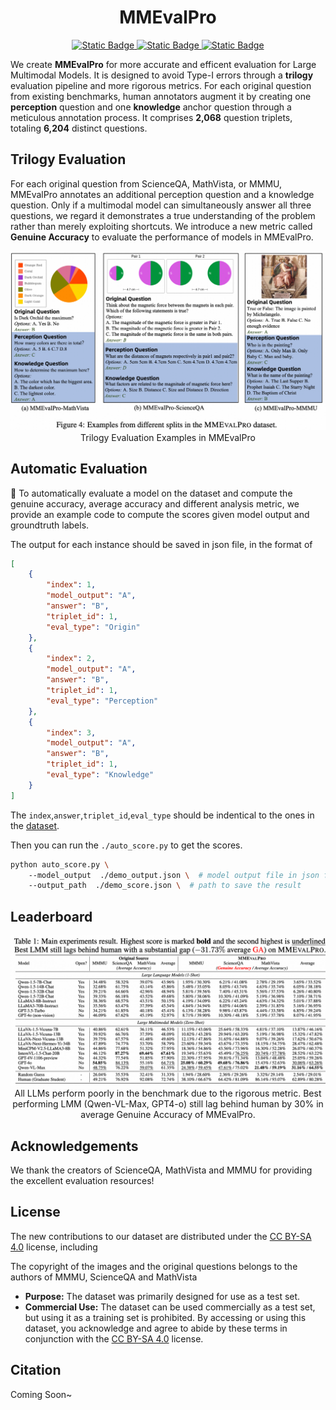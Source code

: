 <h1 align="center">MMEvalPro</h1>

<p align="center">

<a href="https://docs.qq.com/sheet/DVUd4WUpGRHRqUnNV">
<img alt="Static Badge" src="https://img.shields.io/badge/Homepage-MMEvalPro-blue">
</a>

<a href="https://arxiv.org/abs/2402.15527">
<img alt="Static Badge" src="https://img.shields.io/badge/ArXiv-2406.xxxxx-red">

<a href="https://huggingface.co/datasets/MM-Diagnose/MMEvalPro">
<img alt="Static Badge" src="https://img.shields.io/badge/HuggingFace-MMEvalPro-yellow">
</a>

</p>



We create **MMEvalPro** for more accurate and efficent evaluation for Large Multimodal Models. It is designed to avoid Type-I errors through a **trilogy** evaluation pipeline and more rigorous metrics. For each original question from existing benchmarks, human annotators augment it by creating one **perception** question and one **knowledge** anchor question through a meticulous annotation process. It comprises **2,068** question triplets, totaling **6,204** distinct questions.

## Trilogy Evaluation

For each original question from ScienceQA, MathVista, or MMMU, MMEvalPro annotates an additional perception question and a knowledge question. Only if a multimodal model can simultaneously answer all three questions, we regard it demonstrates a true understanding of the problem rather than merely exploiting shortcuts. We introduce a new metric called **Genuine Accuracy** to evaluate the performance of models in MMEvalPro.

<div align=center>
<img src="./assets/examples.png"/>
Trilogy Evaluation Examples in MMEvalPro
</div>



## Automatic Evaluation

🔔 To automatically evaluate a model on the dataset and compute the genuine accuracy, average accuracy and different analysis metric, we provide an example code to compute the scores given model output and groundtruth labels.

The output for each instance should be saved in json file, in the format of
```json
[
    {
        "index": 1,
        "model_output": "A",
        "answer": "B",
        "triplet_id": 1,
        "eval_type": "Origin"
    },
    {
        "index": 2,
        "model_output": "A",
        "answer": "B",
        "triplet_id": 1,
        "eval_type": "Perception"
    },
    {
        "index": 3,
        "model_output": "A",
        "answer": "B",
        "triplet_id": 1,
        "eval_type": "Knowledge"
    }
]
```
The `index`,`answer`,`triplet_id`,`eval_type` should be indentical to the ones in the [dataset](https://huggingface.co/datasets/MM-Diagnose/MMEvalPro).

Then you can run the `./auto_score.py` to get the scores.


```bash
python auto_score.py \ 
    --model_output  ./demo_output.json \  # model output file in json format
    --output_path  ./demo_score.json \  # path to save the result
```

## Leaderboard
<div align=center>
<img src="./assets/results.png"/>
All LLMs perform poorly in the benchmark due to the rigorous metric. Best performing LMM (Qwen-VL-Max, GPT4-o) still lag behind human by 30% in average Genuine Accuracy of MMEvalPro. 
</div>


## Acknowledgements

We thank the creators of ScienceQA, MathVista and MMMU for providing the excellent evaluation resources!

## License

The new contributions to our dataset are distributed under the [CC BY-SA 4.0](https://creativecommons.org/licenses/by-sa/4.0/) license, including

The copyright of the images and the original questions belongs to the authors of MMMU, ScienceQA and MathVista

- **Purpose:** The dataset was primarily designed for use as a test set. 
- **Commercial Use:** The dataset can be used commercially as a test set, but using it as a training set is prohibited. By accessing or using this dataset, you acknowledge and agree to abide by these terms in conjunction with the [CC BY-SA 4.0](https://creativecommons.org/licenses/by-sa/4.0/) license.

## Citation

Coming Soon~
